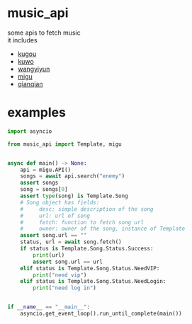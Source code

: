 # music_api
some apis to fetch music  
it includes
* [kugou](https://www.kugou.com/)
* [kuwo](http://www.kuwo.cn/)
* [wangyiyun](https://music.163.com/)
* [migu](https://music.migu.cn/v3)
* [qianqian](https://music.91q.com/)

# examples

```python
import asyncio

from music_api import Template, migu


async def main() -> None:
    api = migu.API()
    songs = await api.search("enemy")
    assert songs
    song = songs[0]
    assert type(song) is Template.Song
    # Song object has fields:
    #     desc: simple description of the song
    #     url: url of song
    #     fetch: function to fetch song url
    #     owner: owner of the song, instance of Template
    assert song.url == ""
    status, url = await song.fetch()
    if status is Template.Song.Status.Success:
        print(url)
        assert song.url == url
    elif status is Template.Song.Status.NeedVIP:
        print("need vip")
    elif status is Template.Song.Status.NeedLogin:
        print("need log in")


if __name__ == "__main__":
    asyncio.get_event_loop().run_until_complete(main())
```
